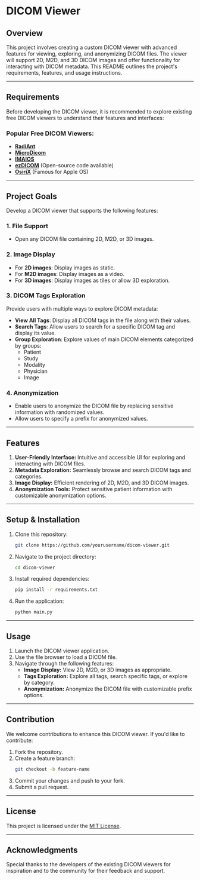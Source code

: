 # DICOM Viewer 

## Overview

This project involves creating a custom DICOM viewer with advanced features for viewing, exploring, and anonymizing DICOM files. The viewer will support 2D, M2D, and 3D DICOM images and offer functionality for interacting with DICOM metadata. This README outlines the project's requirements, features, and usage instructions.

---

## Requirements

Before developing the DICOM viewer, it is recommended to explore existing free DICOM viewers to understand their features and interfaces:

### Popular Free DICOM Viewers:

- **[RadiAnt](https://www.radiantviewer.com/)**
- **[MicroDicom](https://www.microdicom.com/)**
- **[IMAIOS](https://www.imaios.com/)**
- **[ezDICOM](http://www.ezdicom.com/)** (Open-source code available)
- **[OsiriX](https://www.osirix-viewer.com/)** (Famous for Apple OS)



---

## Project Goals

Develop a DICOM viewer that supports the following features:

### 1. File Support

- Open any DICOM file containing 2D, M2D, or 3D images.

### 2. Image Display

- For **2D images**: Display images as static.
- For **M2D images**: Display images as a video.
- For **3D images**: Display images as tiles or allow 3D exploration.

### 3. DICOM Tags Exploration

Provide users with multiple ways to explore DICOM metadata:

- **View All Tags**: Display all DICOM tags in the file along with their values.
- **Search Tags**: Allow users to search for a specific DICOM tag and display its value.
- **Group Exploration**: Explore values of main DICOM elements categorized by groups:
  - Patient
  - Study
  - Modality
  - Physician
  - Image

### 4. Anonymization

- Enable users to anonymize the DICOM file by replacing sensitive information with randomized values.
- Allow users to specify a prefix for anonymized values.

---

## Features

1. **User-Friendly Interface:** Intuitive and accessible UI for exploring and interacting with DICOM files.
2. **Metadata Exploration:** Seamlessly browse and search DICOM tags and categories.
3. **Image Display:** Efficient rendering of 2D, M2D, and 3D DICOM images.
4. **Anonymization Tools:** Protect sensitive patient information with customizable anonymization options.

---

## Setup & Installation

1. Clone this repository:
   ```bash
   git clone https://github.com/yourusername/dicom-viewer.git
   ```
2. Navigate to the project directory:
   ```bash
   cd dicom-viewer
   ```
3. Install required dependencies:
   ```bash
   pip install -r requirements.txt
   ```
4. Run the application:
   ```bash
   python main.py
   ```

---

## Usage

1. Launch the DICOM viewer application.
2. Use the file browser to load a DICOM file.
3. Navigate through the following features:
   - **Image Display:** View 2D, M2D, or 3D images as appropriate.
   - **Tags Exploration:** Explore all tags, search specific tags, or explore by category.
   - **Anonymization:** Anonymize the DICOM file with customizable prefix options.

---

## Contribution

We welcome contributions to enhance this DICOM viewer. If you'd like to contribute:

1. Fork the repository.
2. Create a feature branch:
   ```bash
   git checkout -b feature-name
   ```
3. Commit your changes and push to your fork.
4. Submit a pull request.

---

## License

This project is licensed under the [MIT License](LICENSE).

---

## Acknowledgments

Special thanks to the developers of the existing DICOM viewers for inspiration and to the community for their feedback and support.

